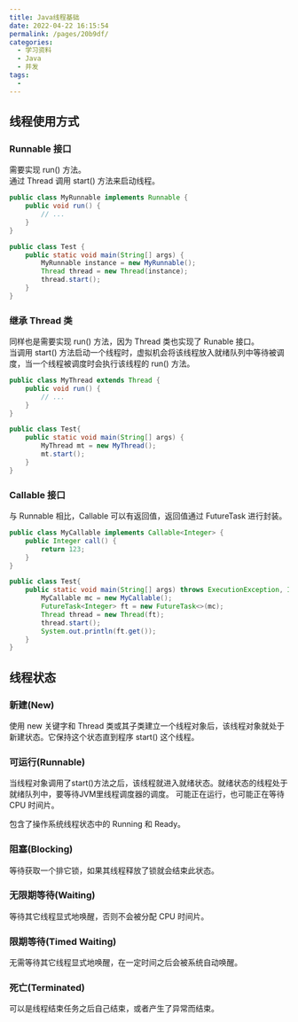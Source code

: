 ```yaml
---
title: Java线程基础
date: 2022-04-22 16:15:54
permalink: /pages/20b9df/
categories:
  - 学习资料
  - Java
  - 并发
tags:
  - 
---
```


## 线程使用方式
### Runnable 接口
需要实现 run() 方法。  
通过 Thread 调用 start() 方法来启动线程。
```java
public class MyRunnable implements Runnable {
    public void run() {
        // ...
    }
}
```
```java
public class Test {
    public static void main(String[] args) {
        MyRunnable instance = new MyRunnable();
        Thread thread = new Thread(instance);
        thread.start();
    }
}
```

### 继承 Thread 类
同样也是需要实现 run() 方法，因为 Thread 类也实现了 Runable 接口。  
当调用 start() 方法启动一个线程时，虚拟机会将该线程放入就绪队列中等待被调度，当一个线程被调度时会执行该线程的 run() 方法。
```java
public class MyThread extends Thread {
    public void run() {
        // ...
    }
}
```
```java
public class Test{
    public static void main(String[] args) {
        MyThread mt = new MyThread();
        mt.start();
    }
}
```
### Callable 接口
与 Runnable 相比，Callable 可以有返回值，返回值通过 FutureTask 进行封装。
```java
public class MyCallable implements Callable<Integer> {
    public Integer call() {
        return 123;
    }
}
```
```java
public class Test{
    public static void main(String[] args) throws ExecutionException, InterruptedException {
        MyCallable mc = new MyCallable();
        FutureTask<Integer> ft = new FutureTask<>(mc);
        Thread thread = new Thread(ft);
        thread.start();
        System.out.println(ft.get());
    }
}
```

## 线程状态
### 新建(New)
使用 new 关键字和 Thread 类或其子类建立一个线程对象后，该线程对象就处于新建状态。它保持这个状态直到程序 start() 这个线程。

### 可运行(Runnable)
当线程对象调用了start()方法之后，该线程就进入就绪状态。就绪状态的线程处于就绪队列中，要等待JVM里线程调度器的调度。
可能正在运行，也可能正在等待 CPU 时间片。

包含了操作系统线程状态中的 Running 和 Ready。

### 阻塞(Blocking)
等待获取一个排它锁，如果其线程释放了锁就会结束此状态。

### 无限期等待(Waiting)
等待其它线程显式地唤醒，否则不会被分配 CPU 时间片。

### 限期等待(Timed Waiting)
无需等待其它线程显式地唤醒，在一定时间之后会被系统自动唤醒。

### 死亡(Terminated)
可以是线程结束任务之后自己结束，或者产生了异常而结束。

## 